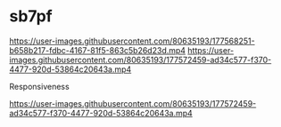 # sb7pf

https://user-images.githubusercontent.com/80635193/177568251-b658b217-fdbc-4167-81f5-863c5b26d23d.mp4   https://user-images.githubusercontent.com/80635193/177572459-ad34c577-f370-4477-920d-53864c20643a.mp4





Responsiveness 

https://user-images.githubusercontent.com/80635193/177572459-ad34c577-f370-4477-920d-53864c20643a.mp4

